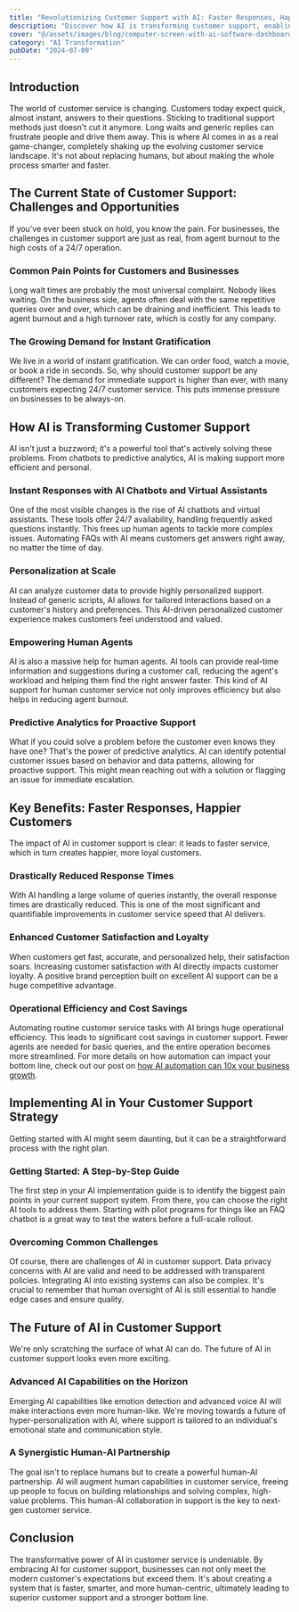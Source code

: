```yaml
---
title: "Revolutionizing Customer Support with AI: Faster Responses, Happier Customers (2.5-flash)"
description: "Discover how AI is transforming customer support, enabling faster responses, personalized interactions, and ultimately leading to happier customers. Learn about key benefits and implementation strategies."
cover: "@/assets/images/blog/computer-screen-with-ai-software-dashboard.jpg"
category: "AI Transformation"
pubDate: "2024-07-09"
---
```


## Introduction

The world of customer service is changing. Customers today expect quick, almost instant, answers to their questions. Sticking to traditional support methods just doesn't cut it anymore. Long waits and generic replies can frustrate people and drive them away. This is where AI comes in as a real game-changer, completely shaking up the evolving customer service landscape. It's not about replacing humans, but about making the whole process smarter and faster.

## The Current State of Customer Support: Challenges and Opportunities

If you've ever been stuck on hold, you know the pain. For businesses, the challenges in customer support are just as real, from agent burnout to the high costs of a 24/7 operation.

### Common Pain Points for Customers and Businesses

Long wait times are probably the most universal complaint. Nobody likes waiting. On the business side, agents often deal with the same repetitive queries over and over, which can be draining and inefficient. This leads to agent burnout and a high turnover rate, which is costly for any company.

### The Growing Demand for Instant Gratification

We live in a world of instant gratification. We can order food, watch a movie, or book a ride in seconds. So, why should customer support be any different? The demand for immediate support is higher than ever, with many customers expecting 24/7 customer service. This puts immense pressure on businesses to be always-on.

## How AI is Transforming Customer Support

AI isn't just a buzzword; it's a powerful tool that's actively solving these problems. From chatbots to predictive analytics, AI is making support more efficient and personal.

### Instant Responses with AI Chatbots and Virtual Assistants

One of the most visible changes is the rise of AI chatbots and virtual assistants. These tools offer 24/7 availability, handling frequently asked questions instantly. This frees up human agents to tackle more complex issues. Automating FAQs with AI means customers get answers right away, no matter the time of day.

### Personalization at Scale

AI can analyze customer data to provide highly personalized support. Instead of generic scripts, AI allows for tailored interactions based on a customer's history and preferences. This AI-driven personalized customer experience makes customers feel understood and valued.

### Empowering Human Agents

AI is also a massive help for human agents. AI tools can provide real-time information and suggestions during a customer call, reducing the agent's workload and helping them find the right answer faster. This kind of AI support for human customer service not only improves efficiency but also helps in reducing agent burnout.

### Predictive Analytics for Proactive Support

What if you could solve a problem before the customer even knows they have one? That's the power of predictive analytics. AI can identify potential customer issues based on behavior and data patterns, allowing for proactive support. This might mean reaching out with a solution or flagging an issue for immediate escalation.

## Key Benefits: Faster Responses, Happier Customers

The impact of AI in customer support is clear: it leads to faster service, which in turn creates happier, more loyal customers.

### Drastically Reduced Response Times

With AI handling a large volume of queries instantly, the overall response times are drastically reduced. This is one of the most significant and quantifiable improvements in customer service speed that AI delivers.

### Enhanced Customer Satisfaction and Loyalty

When customers get fast, accurate, and personalized help, their satisfaction soars. Increasing customer satisfaction with AI directly impacts customer loyalty. A positive brand perception built on excellent AI support can be a huge competitive advantage.

### Operational Efficiency and Cost Savings

Automating routine customer service tasks with AI brings huge operational efficiency. This leads to significant cost savings in customer support. Fewer agents are needed for basic queries, and the entire operation becomes more streamlined. For more details on how automation can impact your bottom line, check out our post on [how AI automation can 10x your business growth](https://ai-powered-astro-template.pages.dev/blog/how-ai-automation-can-10x-your-business-growth/).

## Implementing AI in Your Customer Support Strategy

Getting started with AI might seem daunting, but it can be a straightforward process with the right plan.

### Getting Started: A Step-by-Step Guide

The first step in your AI implementation guide is to identify the biggest pain points in your current support system. From there, you can choose the right AI tools to address them. Starting with pilot programs for things like an FAQ chatbot is a great way to test the waters before a full-scale rollout.

### Overcoming Common Challenges

Of course, there are challenges of AI in customer support. Data privacy concerns with AI are valid and need to be addressed with transparent policies. Integrating AI into existing systems can also be complex. It's crucial to remember that human oversight of AI is still essential to handle edge cases and ensure quality.

## The Future of AI in Customer Support

We're only scratching the surface of what AI can do. The future of AI in customer support looks even more exciting.

### Advanced AI Capabilities on the Horizon

Emerging AI capabilities like emotion detection and advanced voice AI will make interactions even more human-like. We're moving towards a future of hyper-personalization with AI, where support is tailored to an individual's emotional state and communication style.

### A Synergistic Human-AI Partnership

The goal isn't to replace humans but to create a powerful human-AI partnership. AI will augment human capabilities in customer service, freeing up people to focus on building relationships and solving complex, high-value problems. This human-AI collaboration in support is the key to next-gen customer service.

## Conclusion

The transformative power of AI in customer service is undeniable. By embracing AI for customer support, businesses can not only meet the modern customer's expectations but exceed them. It's about creating a system that is faster, smarter, and more human-centric, ultimately leading to superior customer support and a stronger bottom line.
